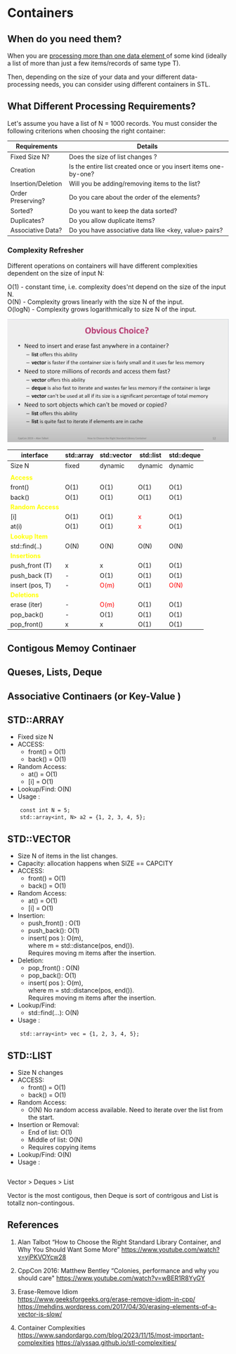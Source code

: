 # Containers

## When do you need them?
When you are <u> processing more than one data element </u> of some kind (ideally a list of more than just a few items/records of same type T).

Then, depending on the size of your data and your different data-processing needs, you can consider using different containers in STL.

## What Different Processing Requirements?

Let's assume you have a list of N = 1000 records.
You must consider the following criterions when choosing the right container:

| Requirements                   | Details
| --------------                 | ------- |
| Fixed Size N?                  |  Does the size of list changes ?
| Creation                          |  Is the entire list created once or you insert items one-by-one?
| Insertion/Deletion           |  Will you be adding/removing items to the list?
| Order Preserving?          |  Do you care about the order of the elements?
| Sorted?                           |  Do you want to keep the data sorted?
| Duplicates?                    |  Do you allow duplicate items?
| Associative Data?          |  Do you have associative data like <key, value> pairs?


### Complexity Refresher

Different operations on containers will have different complexities dependent on the size of input N:

O(1) -  constant time, i.e. complexity does'nt depend on the size of the input N.<br>
O(N) -  Complexity grows linearly with the size N of the input.
<br>
O(logN) -  Complexity grows logarithmically to size N of the input.

![alt text](image.png)



| interface| std::array | std::vector | std::list | std::deque |
| ---------| --------- | ----------- | ----------- | ----------- |
| Size N |  fixed | dynamic | dynamic | dynamic |
|             |           |                |                |          |
| <span style="color:yellow">**Access**</span>|        |                |                |                |
|  front() |  O(1) |  O(1) |  O(1) |  O(1) |
|  back() |  O(1) |   O(1) |  O(1) |  O(1) |
<span style="color:yellow">**Random Access**</span>|        |                |                |                |
|  [i] |  O(1) |  O(1) |  <span style="color:red">x</span> |  O(1) |
|  at(i) |  O(1) |  O(1) |  <span style="color:red">x</span> |  O(1) |
<span style="color:yellow">**Lookup Item**</span>|        |                |                |                |
| std::find(..) |  O(N) |  O(N) |  O(N) |  O(N) |
<span style="color:yellow">**Insertions**</span>|        |                |                |                |
| push_front (T) |  x |  x |  O(1) |  O(1) |
| push_back (T) |  - | O(1) |  O(1) |  O(1) |
| insert (pos, T) |  - |  <span style="color:red">O(m)</span> |  O(1) |  <span style="color:red">O(N)</span>  |
<span style="color:yellow">**Deletions**|</span>        |                |                |                |
| erase (iter) |  - |  <span style="color:red">O(m)</span> |  O(1) |  O(1) |
| pop_back() |  - |  O(1) |  O(1) |  O(1) |
| pop_front() |  x |  x |  O(1) |  O(1) |


## Contigous Memoy Continaer
## Queses, Lists, Deque
## Associative Continaers (or Key-Value )


## STD::ARRAY

* Fixed size N
* ACCESS:
    - front()   = O(1)
    - back()   = O(1)
* Random Access: 
    - at() = O(1)  
    - [i]  = O(1)
* Lookup/Find: O(N)
* Usage :   
```
    const int N = 5;
    std::array<int, N> a2 = {1, 2, 3, 4, 5};
```

## STD::VECTOR

* Size N of items in the list changes.
* Capacity:  allocation happens when SIZE == CAPCITY
* ACCESS:
    - front()   = O(1)
    - back()   = O(1)
* Random Access: 
    - at() = O(1)  
    - [i]  = O(1)
* Insertion:
    - push_front() :  O(1)
    - push_back():  O(1)
    - insert( pos ):  O(m), <br>
        where m = std::distance(pos, end()).<br>
        Requires moving m items after the insertion.
* Deletion:
    - pop_front() :  O(N)
    - pop_back():  O(1)
    - insert( pos ):  O(m), <br>
        where m = std::distance(pos, end()).<br>
        Requires moving m items after the insertion.
* Lookup/Find:
    - std::find(...): O(N)
* Usage :   
```
    std::array<int> vec = {1, 2, 3, 4, 5};
```

## STD::LIST

* Size N changes
* ACCESS:
    - front()   = O(1)
    - back()   = O(1)
* Random Access: 
    -  O(N) No random access available. Need to iterate over the list from the start.
* Insertion or Removal:
    - End of list:  O(1)
    - Middle of list:  O(N)
    - Requires copying items
* Lookup/Find: O(N)
* Usage :   
```
```


Vector > Deques > List

Vector is the most contigous, then Deque is sort of contrigous and List is totallz non-contingous.


## References

1.  Alan Talbot “How to Choose the Right Standard Library Container, and Why You Should Want Some More”
    https://www.youtube.com/watch?v=yjPKVOYcw28

2.  CppCon 2016: Matthew Bentley “Colonies, performance and why you should care"
    https://www.youtube.com/watch?v=wBER1R8YyGY 

3. Erase-Remove Idiom<br>
    https://www.geeksforgeeks.org/erase-remove-idiom-in-cpp/ 
    https://mehdins.wordpress.com/2017/04/30/erasing-elements-of-a-vector-is-slow/ 


4.  Container Complexities <br>
    https://www.sandordargo.com/blog/2023/11/15/most-important-complexities
    https://alyssaq.github.io/stl-complexities/ 
